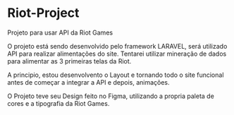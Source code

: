 # Riot-Project
Projeto para usar API da Riot Games

O projeto está sendo desenvolvido pelo framework LARAVEL, será utilizado API para realizar alimentações do site.
Tentarei utilizar mineração de dados para alimentar as 3 primeiras telas da Riot.

A principio, estou desenvolvento o Layout e tornando todo o site funcional antes de começar a integrar a API e depois, animações.

O Projeto teve seu Design feito no Figma, utilizando a propria paleta de cores e a tipografia da Riot Games.
